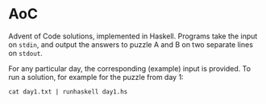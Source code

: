 # AoC

Advent of Code solutions, implemented in Haskell. Programs take the input on
`stdin`, and output the answers to puzzle A and B on two separate lines on
`stdout`.

For any particular day, the corresponding (example) input is provided. To run a
solution, for example for the puzzle from day 1:

```
cat day1.txt | runhaskell day1.hs
```

